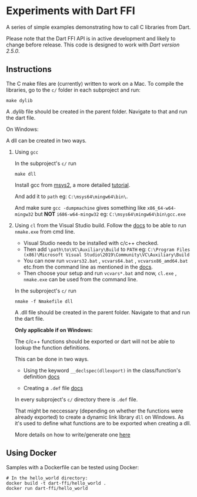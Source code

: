 # Experiments with Dart FFI

A series of simple examples demonstrating how to call C libraries from Dart.

Please note that the Dart FFI API is in active development and likely to change
before release. This code is designed to work with *Dart version 2.5.0*.

## Instructions

The C make files are (currently) written to work on a Mac. To compile the
libraries, go to the `c/` folder in each subproject and run:

``` shell
make dylib
```

A .dylib file should be created in the parent folder. Navigate to that and run
the dart file.

On Windows:

A dll can be created in two ways.

1. Using `gcc`

    In the subproject's `c/` run

    ```shell
    make dll
    ```

    Install gcc from [msys2](https://www.msys2.org/), a more detailed [tutorial](https://github.com/orlp/dev-on-windows/wiki/Installing-GCC--&-MSYS2).

    And add it to `path` eg: `C:\msys64\mingw64\bin\`.

    And make sure `gcc -dumpmachine` gives something like `x86_64-w64-mingw32` but **NOT** `i686-w64-mingw32`
    eg: `C:\msys64\mingw64\bin\gcc.exe`


2. Using `cl` from the Visual Studio build.
    Follow the [docs](https://docs.microsoft.com/en-us/cpp/build/building-on-the-command-line?view=vs-2019) to be able to run `nmake.exe` from cmd line.

    * Visual Studio needs to be installed with c/c++ checked.
    * Then add `\path\to\VC\Auxiliary\Build` to `PATH` eg: `C:\Program Files (x86)\Microsoft Visual Studio\2019\Community\VC\Auxiliary\Build` 
    * You can now run `vcvars32.bat` , `vcvars64.bat` , `vcvarsx86_amd64.bat` etc.from the command line as mentioned in the [docs](https://docs.microsoft.com/en-us/cpp/build/building-on-the-command-line?view=vs-2019#developer_command_file_locations).
    * Then choose your setup and run `vcvars*.bat` and now, `cl.exe` , `nmake.exe` can be used from the command line.

    In the subproject's `c/` run

    ``` shell
    nmake -f Nmakefile dll
    ```

    A .dll file should be created in the parent folder. Navigate to that and run
    the dart file.

    **Only applicable if on Windows:**

    The c/c++ functions should be exported or dart will not be able to lookup the function definitions.

    This can be done in two ways.

    * Using the keyword `__declspec(dllexport)` in the class/function's definition [docs](https://docs.microsoft.com/en-us/cpp/build/exporting-from-a-dll-using-declspec-dllexport?redirectedfrom=MSDN&view=vs-2019)

    * Creating a `.def` file [docs](https://msdn.microsoft.com/en-us/library/d91k01sh.aspx)

    In every subproject's `c/` directory there is `.def` file.

    That might be neccessary (depending on whether the functions were already exported) to create a dynamic link library `dll` on Windows. As it's used to define what functions are to be exported when creating a dll.

    More details on how to write/generate one [here](https://stackoverflow.com/a/32284832/8608146)

## Using Docker

Samples with a Dockerfile can be tested using Docker:

```
# In the hello_world directory:
docker build -t dart-ffi/hello_world .
docker run dart-ffi/hello_world
```

